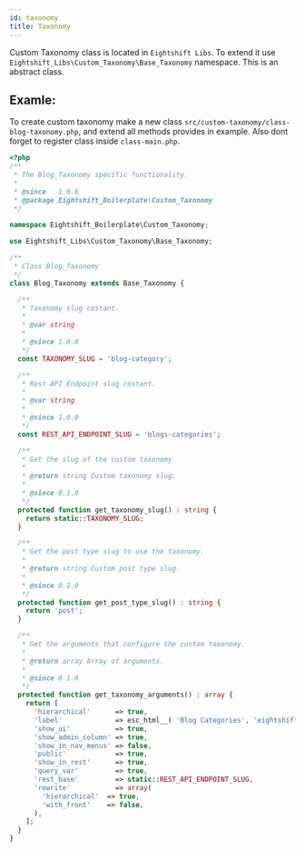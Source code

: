 ```yaml
---
id: taxonomy
title: Taxonomy
---
```


Custom Taxonomy class is located in `Eightshift Libs`. To extend it use `Eightshift_Libs\Custom_Taxonomy\Base_Taxonomy` namespace. This is an abstract class.

## Examle:
To create custom taxonomy make a new class `src/custom-taxonomy/class-blog-taxonomy.php`, and extend all methods provides in example. Also dont forget to register class inside `class-main.php`.

```php
<?php
/**
 * The Blog_Taxonomy specific functionality.
 *
 * @since   1.0.8
 * @package Eightshift_Boilerplate\Custom_Taxonomy
 */

namespace Eightshift_Boilerplate\Custom_Taxonomy;

use Eightshift_Libs\Custom_Taxonomy\Base_Taxonomy;

/**
 * Class Blog_Taxonomy
 */
class Blog_Taxonomy extends Base_Taxonomy {

  /**
   * Taxonomy slug costant.
   *
   * @var string
   *
   * @since 1.0.0
   */
  const TAXONOMY_SLUG = 'blog-category';

  /**
   * Rest API Endpoint slug costant.
   *
   * @var string
   *
   * @since 1.0.0
   */
  const REST_API_ENDPOINT_SLUG = 'blogs-categories';

  /**
   * Get the slug of the custom taxonomy
   *
   * @return string Custom taxonomy slug.
   *
   * @since 0.1.0
   */
  protected function get_taxonomy_slug() : string {
    return static::TAXONOMY_SLUG;
  }

  /**
   * Get the post type slug to use the taxonomy.
   *
   * @return string Custom post type slug.
   *
   * @since 0.1.0
   */
  protected function get_post_type_slug() : string {
    return 'post';
  }

  /**
   * Get the arguments that configure the custom taxonomy.
   *
   * @return array Array of arguments.
   *
   * @since 0.1.0
   */
  protected function get_taxonomy_arguments() : array {
    return [
      'hierarchical'      => true,
      'label'             => esc_html__( 'Blog Categories', 'eightshift-boilerplate' ),
      'show_ui'           => true,
      'show_admin_column' => true,
      'show_in_nav_menus' => false,
      'public'            => true,
      'show_in_rest'      => true,
      'query_var'         => true,
      'rest_base'         => static::REST_API_ENDPOINT_SLUG,
      'rewrite'           => array(
        'hierarchical'  => true,
        'with_front'    => false,
      ),
    ];
  }
}
```

